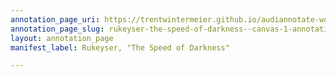 ```yaml
---
annotation_page_uri: https://trentwintermeier.github.io/audiannotate-workshop-example-rukeyser/annotations/rukeyser-the-speed-of-darkness--canvas-1-annotation-layer-here.json
annotation_page_slug: rukeyser-the-speed-of-darkness--canvas-1-annotation-layer-here
layout: annotation_page
manifest_label: Rukeyser, "The Speed of Darkness"

---
```

